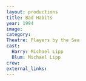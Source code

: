 ```yaml
---
layout: productions
title: Bad Habits
year: 1994
image:
category:
Theatre: Players by the Sea
cast:
  Harry: Michael Lipp
  Blum: Michael Lipp
crew:
external_links:
---
```

